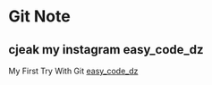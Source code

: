 # Git Note
## cjeak my instagram easy_code_dz
My First Try With Git 
[easy_code_dz](https://www.instagram.com/easy_code_dz/)
